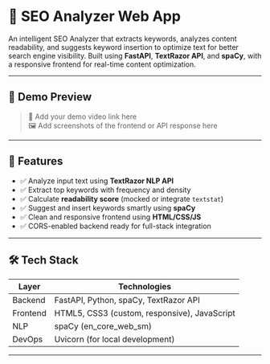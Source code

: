 # 🚀 SEO Analyzer Web App

An intelligent SEO Analyzer that extracts keywords, analyzes content readability, and suggests keyword insertion to optimize text for better search engine visibility. Built using **FastAPI**, **TextRazor API**, and **spaCy**, with a responsive frontend for real-time content optimization.

---

## 📸 Demo Preview

> 🔗 Add your demo video link here  
> 🖼️ Add screenshots of the frontend or API response here

---

## 📌 Features

- ✅ Analyze input text using **TextRazor NLP API**
- ✅ Extract top keywords with frequency and density
- ✅ Calculate **readability score** (mocked or integrate `textstat`)
- ✅ Suggest and insert keywords smartly using **spaCy**
- ✅ Clean and responsive frontend using **HTML/CSS/JS**
- ✅ CORS-enabled backend ready for full-stack integration

---

## 🛠️ Tech Stack

| Layer     | Technologies                      |
|-----------|----------------------------------|
| Backend   | FastAPI, Python, spaCy, TextRazor API |
| Frontend  | HTML5, CSS3 (custom, responsive), JavaScript |
| NLP       | spaCy (en_core_web_sm)           |
| DevOps    | Uvicorn (for local development)  |

---
